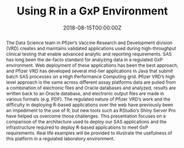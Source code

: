---
title: 'Using R in a GxP Environment'
authors:
- Boyd Gonnerman, John Sims, Frank DePierro 
- Peter Giardina
date: '2018-08-15T00:00:00Z'

# Schedule page publish date (NOT proceeding's date).
publishDate: '20001-01-01T00:00:00Z'

# proceeding type.
# Legend: 0 = Uncategorized; 1 = Talk, 2 = Keynote, 3 = Workshop
# To add more update publications_types.toml and en.yaml
publication_types: ['1']
publication_type_description: Talk

# proceeding name and optional abbreviated proceeding name.
publication: Presented at 2018 Conference
publication_short: Presented at 2018 Conference

abstract: The Data Science team in Pfizer’s Vaccine Research and Development division (VRD) creates and maintains validated applications used during high-throughput clinical testing that enable advanced analytic and reporting requirements. SAS has long been the de-facto standard for analyzing data in a regulated GxP environment. Web deployment of these applications has been the best approach, and Pfizer VRD has developed several mid-tier applications in Java that submit batch SAS processes on a High Performance Computing grid. Pfizer VRD’s high level approach is the same across different assay platforms data are pulled from a combination of electronic files and Oracle databases and analyzed, results are written back to an Oracle database, and electronic output files are made in various formats (e.g. PDF). The regulated nature of Pfizer VRD’s work and the difficulty in deploying R-based applications over the web have previously been an impediment to the use of R, but new tools such as RStudio’s Shiny Server Pro have helped us overcome those challenges. This presentation focuses on a comparison of the architecture used to deploy our SAS applications and the infrastructure required to deploy R-based applications to meet GxP requirements. Real life examples will be provided to illustrate the usefulness of this platform in a regulated laboratory environment.

tags:
- Rstudio
featured: false

links:
url_slides: ''
url_video: ''

---